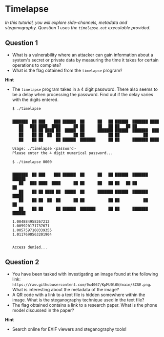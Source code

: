 # Timelapse
*In this tutorial, you will explore side-channels, metadata and steganography. Question 1 uses the `timelapse.out` executable provided.*

## Question 1
- What is a vulnerability where an attacker can gain information about a system's secret or private data by measuring the time it takes for certain operations to complete?
- What is the flag obtained from the `timelapse` program?

**Hint**
- The `timelapse` program takes in a 4 digit password. There also seems to be a delay when processing the password. Find out if the delay varies with the digits entered.
   ```sh
   $ ./timelapse 

   
   ███████  ██ ███    ███ ██████  ██      ██   ██ ██████  ███████ ██████  
      ██   ███ ████  ████      ██ ██      ██   ██ ██   ██ ██           ██ 
      ██    ██ ██ ████ ██  █████  ██      ███████ ██████  ███████  █████  
      ██    ██ ██  ██  ██      ██ ██           ██ ██           ██      ██ 
      ██    ██ ██      ██ ██████  ███████      ██ ██      ███████ ██████
   
   Usage: ./timelapse <password>
   Please enter the 4 digit numerical password...
   ```

   ```
   $ ./timelapse 0000

   
   ███████  ██ ███    ███ ██████  ██      ██   ██ ██████  ███████ ██████  
      ██   ███ ████  ████      ██ ██      ██   ██ ██   ██ ██           ██ 
      ██    ██ ██ ████ ██  █████  ██      ███████ ██████  ███████  █████  
      ██    ██ ██  ██  ██      ██ ██           ██ ██           ██      ██ 
      ██    ██ ██      ██ ██████  ███████      ██ ██      ███████ ██████
   
   1.004884958267212
   1.005920171737671
   1.0057597160339355
   1.0117690563201904


   Access denied...
   ```
## Question 2
- You have been tasked with investigating an image found at the following link: `https://raw.githubusercontent.com/0x4067/KpMU0l0N/main/SCSE.png`. What is interesting about the metadata of the image?
- A QR code with a link to a text file is hidden somewhere within the image. What is the steganography technique used in the text file?
- The flag obtained contains a link to a research paper. What is the phone model discussed in the paper?

**Hint**
- Search online for EXIF viewers and steganography tools!



